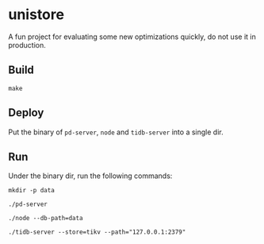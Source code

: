 # unistore
A fun project for evaluating some new optimizations quickly, do not use it in production.


## Build
```
make
```

## Deploy

Put the binary of `pd-server`, `node` and `tidb-server` into a single dir.

## Run

Under the binary dir, run the following commands:

```
mkdir -p data
```

```
./pd-server
```

```
./node --db-path=data
```

```
./tidb-server --store=tikv --path="127.0.0.1:2379"
```
